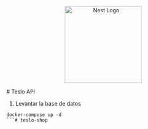 <p align="center">
  <a href="http://nestjs.com/" target="blank"><img src="https://nestjs.com/img/logo-small.svg" width="200" alt="Nest Logo" /></a>
</p>
# Teslo API

1. Levantar la base de datos
```
docker-compose up -d
```# teslo-shop
